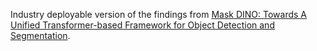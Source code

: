 Industry deployable version of the findings from [Mask DINO: Towards A Unified Transformer-based Framework for Object Detection and Segmentation](https://arxiv.org/abs/2206.02777).
